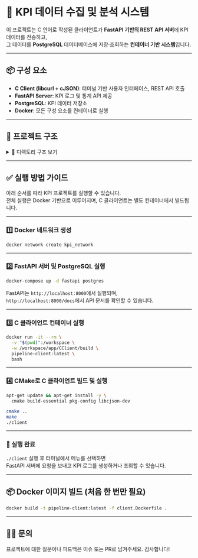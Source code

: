 # 🚀 KPI 데이터 수집 및 분석 시스템

이 프로젝트는 C 언어로 작성된 클라이언트가 **FastAPI 기반의 REST API 서버**에 KPI 데이터를 전송하고,  
그 데이터를 **PostgreSQL** 데이터베이스에 저장·조회하는 **컨테이너 기반 시스템**입니다.

---

## 📦 구성 요소

- **C Client (libcurl + cJSON)**: 터미널 기반 사용자 인터페이스, REST API 호출  
- **FastAPI Server**: KPI 로그 및 통계 API 제공  
- **PostgreSQL**: KPI 데이터 저장소  
- **Docker**: 모든 구성 요소를 컨테이너로 실행  

---

## 🧱 프로젝트 구조

<details>
<summary>📁 디렉토리 구조 보기</summary>

```bash
.
├── app/
│   └── CClient/
│       ├── client.c
│       ├── main.c
│       ├── CMakeLists.txt
│       └── build/
├── docker-compose.yml
├── client.Dockerfile
├── server/
│   ├── main.py
│   ├── routers/
│   ├── models/
│   ├── database.py
│   └── requirements.txt
```

</details>

---

## ✅ 실행 방법 가이드

아래 순서를 따라 KPI 프로젝트를 실행할 수 있습니다.  
전체 실행은 Docker 기반으로 이루어지며, C 클라이언트는 별도 컨테이너에서 빌드됩니다.

---

### 1️⃣ Docker 네트워크 생성

```bash
docker network create kpi_network
```

---

### 2️⃣ FastAPI 서버 및 PostgreSQL 실행

```bash
docker-compose up -d fastapi postgres
```

FastAPI는 `http://localhost:8000`에서 실행되며,  
`http://localhost:8000/docs`에서 API 문서를 확인할 수 있습니다.

---

### 3️⃣ C 클라이언트 컨테이너 실행

```bash
docker run -it --rm \
  -v "$(pwd)":/workspace \
  -w /workspace/app/CClient/build \
  pipeline-client:latest \
  bash
```

---

### 4️⃣ CMake로 C 클라이언트 빌드 및 실행

```bash
apt-get update && apt-get install -y \
  cmake build-essential pkg-config libcjson-dev

cmake ..
make
./client
```

---

### 🎉 실행 완료

`./client` 실행 후 터미널에서 메뉴를 선택하면  
FastAPI 서버에 요청을 보내고 KPI 로그를 생성하거나 조회할 수 있습니다.

---

## 📦 Docker 이미지 빌드 (처음 한 번만 필요)

```bash
docker build -t pipeline-client:latest -f client.Dockerfile .
```

---

## 🙋‍♀️ 문의

프로젝트에 대한 질문이나 피드백은 이슈 또는 PR로 남겨주세요. 감사합니다!